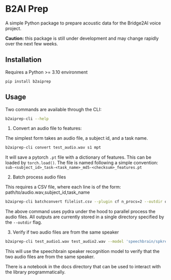 # B2AI Prep

A simple Python package to prepare acoustic data for the Bridge2AI voice project.

**Caution:** this package is still under development and may change rapidly over the next few weeks.

## Installation
Requires a Python >= 3.10 environment

```
pip install b2aiprep
```

## Usage
Two commands are available through the CLI:

```bash
b2aiprep-cli --help
```

1. Convert an audio file to features:

The simplest form takes an audio file, a subject id, and a task name.

```bash
b2aiprep-cli convert test_audio.wav s1 mpt
```

It will save a pytorch `.pt` file with a dictionary of features. This can be
loaded by `torch.load()`. The file is named following a simple convention:
`sub-<subject_id>_task-<task_name>_md5-<checksum>_features.pt`

2. Batch process audio files

This requires a CSV file, where each line is of the form:
path/to/audio.wav,subject_id,task_name

```bash
b2aiprep-cli batchconvert filelist.csv --plugin cf n_procs=2 --outdir out
```

The above command uses pydra under the hood to parallel process the audio files.
All outputs are currently stored in a single directory specified by the `--outdir`
flag.

3. Verify if two audio files are from the same speaker

```bash
b2aiprep-cli test_audio1.wav test_audio2.wav --model 'speechbrain/spkrec-ecapa-voxceleb'
```

This will use the speechbrain speaker recognition model to verify that the two
audio files are from the same speaker.

There is a notebook in the docs directory that can be used to interact with the library
programmatically.
